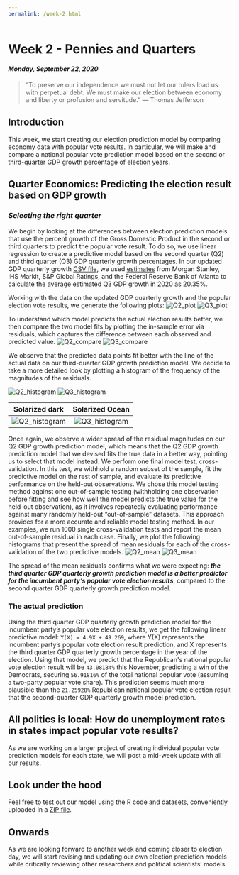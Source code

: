 ```yaml
---
permalink: /week-2.html
---
```


# **Week 2 - Pennies and Quarters**
#### ***Monday, September 22, 2020***

> “To preserve our independence we must not let our rulers load us with perpetual debt. We must make our election between economy and liberty or profusion and servitude.”
― Thomas Jefferson

## **Introduction**
This week, we start creating our election prediction model by comparing economy data with popular vote results. In particular, we will make and compare a national popular vote prediction model based on the second or third-quarter GDP growth percentage of election years.

## **Quarter Economics: Predicting the election result based on GDP growth**
### _Selecting the right quarter_
We begin by looking at the differences between election prediction models that use the percent growth of the Gross Domestic Product in the second or third quarters to predict the popular vote result. To do so, we use linear regression to create a predictive model based on the second quarter (Q2) and third quarter (Q3) GDP quarterly growth percentages. In our updated GDP quarterly growth [CSV file](/updated_econ.csv), we used [estimates](https://fortune.com/2020/08/06/us-gdp-growth-record-rebound-q3-2020-election/) from Morgan Stanley, IHS Markit, S&P Global Ratings, and the Federal Reserve Bank of Atlanta to calculate the average estimated Q3 GDP growth in 2020 as 20.35%.

Working with the data on the updated GDP quarterly growth and the popular election vote results, we generate the following plots:
![Q2_plot](/Q2.png)
![Q3_plot](/Q3.png)

To understand which model predicts the actual election results better, we then compare the two model fits by plotting the in-sample error via residuals, which captures the difference between each observed and predicted value.
![Q2_compare](/Q2-compare.png)
![Q3_compare](/Q3-compare.png)

We observe that the predicted data points fit better with the line of the actual data on our third-quarter GDP growth prediction model. We decide to take a more detailed look by plotting a histogram of the frequency of the magnitudes of the residuals. 

![Q2_histogram](/Q2-hist.png) ![Q3_histogram](/Q3-hist.png)

Solarized dark             |  Solarized Ocean
:-------------------------:|:-------------------------:
![Q2_histogram](/Q2-hist.png)  |  ![Q3_histogram](/Q3-hist.png)

Once again, we observe a wider spread of the residual magnitudes on our Q2 GDP growth prediction model, which means that the Q2 GDP growth prediction model that we devised fits the true data in a better way, pointing us to select that model instead. We perform one final model test, cross-validation. In this test, we withhold a random subset of the sample, fit the predictive model on the rest of sample, and evaluate its predictive performance on the held-out observations. We chose this model testing method against one out-of-sample testing (withholding one observation before fitting and see how well the model predicts the true value for the held-out observation), as it involves repeatedly evaluating performance against many randomly held-out “out-of-sample” datasets. This approach provides for a more accurate and reliable model testing method. In our examples, we run 1000 single cross-validation tests and report the mean out-of-sample residual in each case. Finally, we plot the following histograms that present the spread of mean residuals for each of the cross-validation of the two predictive models.
![Q2_mean](/Q2-mean.png)
![Q3_mean](/Q3-mean.png)

The spread of the mean residuals confirms what we were expecting: ***the third quarter GDP quarterly growth prediction model is a better predictor for the incumbent party’s popular vote election results***, compared to the second quarter GDP quarterly growth prediction model.

### The actual prediction
Using the third quarter GDP quarterly growth prediction model for the incumbent party’s popular vote election results, we get the following linear predictive model: `Y(X) = 4.9X + 49.269`, where Y(X) represents the incumbent party’s popular vote election result prediction, and X represents the third quarter GDP quarterly growth percentage in the year of the election. Using that model, we predict that the Republican's national popular vote election result will be `43.08184%` this November, predicting a win of the Democrats, securing `56.91816%` of the total national popular vote (assuming a two-party popular vote share). This prediction seems much more plausible than the `21.25928%` Republican national popular vote election result that the second-quarter GDP quarterly growth model prediction.

## **All politics is local: How do unemployment rates in states impact popular vote results?**
As we are working on a larger project of creating individual popular vote prediction models for each state, we will post a mid-week update with all our results.

## **Look under the hood**
Feel free to test out our model using the R code and datasets, conveniently uploaded in a [ZIP file](/week-2.zip).

## **Onwards**
As we are looking forward to another week and coming closer to election day, we will start revising and updating our own election prediction models while critically reviewing other researchers and political scientists’ models. 
